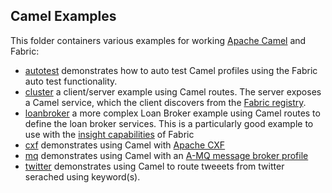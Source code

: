 ## Camel Examples

This folder containers various examples for working [Apache Camel](http://camel.apache.org/) and Fabric:

* [autotest](/fabric/profiles/example/camel/autotest.profile) demonstrates how to auto test Camel profiles using the Fabric auto test functionality. 
* [cluster](/fabric/profiles/example/camel/cluster) a client/server example using Camel routes. The server exposes a Camel service, which the client discovers from the [Fabric registry](http://fabric8.io/gitbook/camelEndpointFabric.html).
* [loanbroker](/fabric/profiles/example/camel/loanbroker) a more complex Loan Broker example using Camel routes to define the loan broker services. This is a particularly good example to use with the [insight capabilities](/fabric/profiles/insight) of Fabric
* [cxf](/fabric/profiles/example/camel/cxf.profile) demonstrates using Camel with [Apache CXF](http://cxf.apache.org/)
* [mq](/fabric/profiles/example/camel/mq.profile) demonstrates using Camel with an [A-MQ message broker profile](/fabric/profiles/mq)
* [twitter](/fabric/profiles/example/camel/twitter.profile) demonstrates using Camel to route tweeets from twitter serached using keyword(s).
 